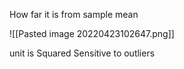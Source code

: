 How far it is from sample mean

![[Pasted image 20220423102647.png]]

unit is Squared
Sensitive to outliers